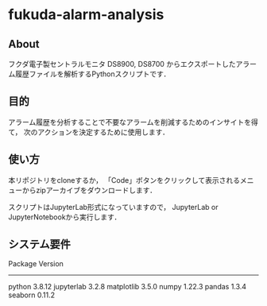 # fukuda-alarm-analysis
## About
フクダ電子製セントラルモニタ DS8900, DS8700 からエクスポートしたアラーム履歴ファイルを解析するPythonスクリプトです．

## 目的
アラーム履歴を分析することで不要なアラームを削減するためのインサイトを得て， 次のアクションを決定するために使用します．

## 使い方
本リポジトリをcloneするか， 「Code」ボタンをクリックして表示されるメニューからzipアーカイブをダウンロードします．

スクリプトはJupyterLab形式になっていますので， JupyterLab or JupyterNotebookから実行します．

## システム要件

Package                       Version
----------------------------- ------------
python                        3.8.12
jupyterlab                    3.2.8
matplotlib                    3.5.0
numpy                         1.22.3
pandas                        1.3.4
seaborn                       0.11.2
